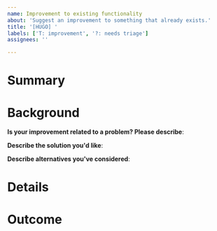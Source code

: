 ```yaml
---
name: Improvement to existing functionality
about: 'Suggest an improvement to something that already exists.'
title: '[HUGO] '
labels: ['T: improvement', '?: needs triage']
assignees: ''

---
```


# Summary

<!-- One sentence summary of how something can be better. -->


# Background

**Is your improvement related to a problem? Please describe**:
<!-- A clear and concise description of what the problem is. Ex. I'm frustrated when [...] -->

**Describe the solution you'd like**:
<!-- A clear and concise description of what you want to happen. -->

**Describe alternatives you've considered**:
<!-- A clear and concise description of any alternative solutions or features you've considered. -->


# Details

<!-- Details to understand how this task should be completed or carried out. What are the next steps? Add any other context or screenshots about the feature request here. -->


# Outcome

<!-- One sentence to describe what the end result will be once this ticket is complete. -->
